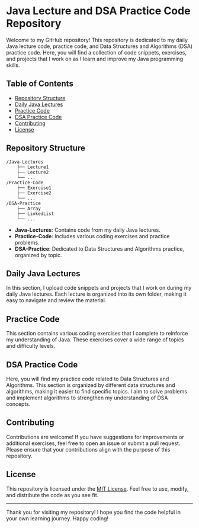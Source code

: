 # Java Lecture and DSA Practice Code Repository

Welcome to my GitHub repository! This repository is dedicated to my daily Java lecture code, practice code, and Data Structures and Algorithms (DSA) practice code. Here, you will find a collection of code snippets, exercises, and projects that I work on as I learn and improve my Java programming skills.

## Table of Contents

- [Repository Structure](#repository-structure)
- [Daily Java Lectures](#daily-java-lectures)
- [Practice Code](#practice-code)
- [DSA Practice Code](#dsa-practice-code)
- [Contributing](#contributing)
- [License](#license)

## Repository Structure

```
/Java-Lectures
    ├── Lecture1
    ├── Lecture2
    └── ...
/Practice-Code
    ├── Exercise1
    ├── Exercise2
    └── ...
/DSA-Practice
    ├── Array
    ├── LinkedList
    └── ...
```

- **Java-Lectures**: Contains code from my daily Java lectures.
- **Practice-Code**: Includes various coding exercises and practice problems.
- **DSA-Practice**: Dedicated to Data Structures and Algorithms practice, organized by topic.

## Daily Java Lectures

In this section, I upload code snippets and projects that I work on during my daily Java lectures. Each lecture is organized into its own folder, making it easy to navigate and review the material.

## Practice Code

This section contains various coding exercises that I complete to reinforce my understanding of Java. These exercises cover a wide range of topics and difficulty levels.

## DSA Practice Code

Here, you will find my practice code related to Data Structures and Algorithms. This section is organized by different data structures and algorithms, making it easier to find specific topics. I aim to solve problems and implement algorithms to strengthen my understanding of DSA concepts.

## Contributing

Contributions are welcome! If you have suggestions for improvements or additional exercises, feel free to open an issue or submit a pull request. Please ensure that your contributions align with the purpose of this repository.

## License

This repository is licensed under the [MIT License](https://github.com/Ashokkpal/Java/blob/main/LICENSE). Feel free to use, modify, and distribute the code as you see fit.

---

Thank you for visiting my repository! I hope you find the code helpful in your own learning journey. Happy coding!
